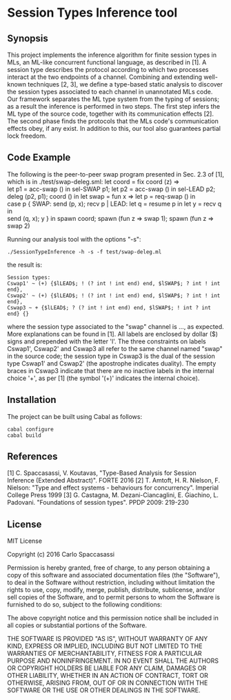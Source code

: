 # Session Types Inference tool
## Synopsis
This project implements the inference algorithm for finite session types in MLs, an ML-like concurrent functional language, as described in [1]. A session type describes the protocol according to which two processes interact at the two endpoints of a channel. 
Combining and extending well-known techniques [2, 3], we define a type-based static analysis to discover the session types associated to each channel in  unannotated MLs code. Our framework separates the ML type system from the typing of sessions; as a result the inference is performed in two steps. The first step infers the ML type of the source code, together with its communication effects [2]. The second phase finds the protocols that the MLs code's communication effects obey, if any exist. In addition to this, our tool also guarantees partial lock freedom.

## Code Example
The following is the peer-to-peer swap program presented in Sec. 2.3 of [1], which is in ./test/swap-deleg.sml:
        let coord = 
          fix coord (z) =>  
            let p1 = acc-swap () in 
            sel-SWAP p1;
            let p2 = acc-swap () in 
            sel-LEAD p2; 
                deleg (p2, p1); 
                coord () 
        in 
        let swap = 
          fun x => 
            let p = req-swap () in  
            case p { 
                SWAP: send (p, x); recv p 
              | LEAD: let q = resume p in 
                      let y = recv q in  
                      send (q, x); y 
                              } 
        in spawn coord;
            spawn (fun z => swap 1);
          spawn (fun z => swap 2)

Running our analysis tool with the options "-s":
```
./SessionTypeInference -h -s -f test/swap-deleg.ml
```
the result is:
```
Session types: 
Cswap1' ~ (+) {$lLEAD$; ! (? int ! int end) end, $lSWAP$; ? int ! int end},
Cswap2' ~ (+) {$lLEAD$; ! (? int ! int end) end, $lSWAP$; ? int ! int end},
Cswap3 ~ + {$lLEAD$; ? (? int ! int end) end, $lSWAP$; ! int ? int end} {}
```

where the session type associated to the "swap" channel is ..., as expected. More explanations can be found in [1].
All labels are enclosed by dollar ($) signs and prepended with the letter 'l'. The three constraints on labels Cswap1', Cswap2' and Cswap3 all refer to the same channel named "swap" in the source code; the session type in Cswap3 is the dual of the session type Cswap1' and Cswap2' (the apostrophe indicates duality). The empty braces in Cswap3 indicate that there are no inactive labels in the internal choice '+', as per [1] (the symbol '(+)' indicates the internal choice).

## Installation
The project can be built using Cabal as follows:
```
cabal configure
cabal build
```

## References
[1] C. Spaccasassi, V. Koutavas, "Type-Based Analysis for Session Inference (Extended Abstract)". FORTE 2016
[2] T. Amtoft, H. R. Nielson, F. Nielson: "Type and effect systems - behaviours for concurrency". Imperial College Press 1999
[3] G. Castagna, M. Dezani-Ciancaglini, E. Giachino, L. Padovani. "Foundations of session types". PPDP 2009: 219-230


## License
MIT License

Copyright (c) 2016 Carlo Spaccasassi

Permission is hereby granted, free of charge, to any person obtaining a copy
of this software and associated documentation files (the "Software"), to deal
in the Software without restriction, including without limitation the rights
to use, copy, modify, merge, publish, distribute, sublicense, and/or sell
copies of the Software, and to permit persons to whom the Software is
furnished to do so, subject to the following conditions:

The above copyright notice and this permission notice shall be included in all
copies or substantial portions of the Software.

THE SOFTWARE IS PROVIDED "AS IS", WITHOUT WARRANTY OF ANY KIND, EXPRESS OR
IMPLIED, INCLUDING BUT NOT LIMITED TO THE WARRANTIES OF MERCHANTABILITY,
FITNESS FOR A PARTICULAR PURPOSE AND NONINFRINGEMENT. IN NO EVENT SHALL THE
AUTHORS OR COPYRIGHT HOLDERS BE LIABLE FOR ANY CLAIM, DAMAGES OR OTHER
LIABILITY, WHETHER IN AN ACTION OF CONTRACT, TORT OR OTHERWISE, ARISING FROM,
OUT OF OR IN CONNECTION WITH THE SOFTWARE OR THE USE OR OTHER DEALINGS IN THE
SOFTWARE.
